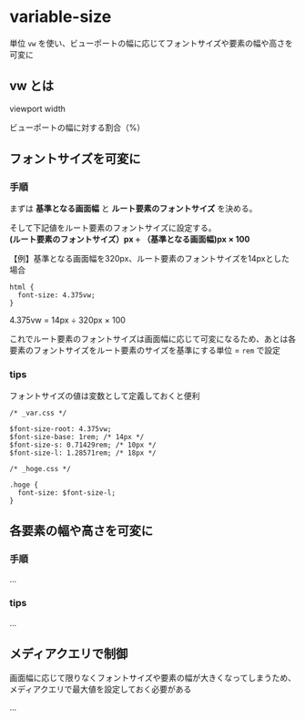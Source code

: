 # variable-size
単位 `vw` を使い、ビューポートの幅に応じてフォントサイズや要素の幅や高さを可変に

## vw とは
viewport width

ビューポートの幅に対する割合（%）

## フォントサイズを可変に
### 手順
まずは **基準となる画面幅** と **ルート要素のフォントサイズ** を決める。

そして下記値をルート要素のフォントサイズに設定する。  
**(ルート要素のフォントサイズ）px ÷ （基準となる画面幅)px × 100**

【例】基準となる画面幅を320px、ルート要素のフォントサイズを14pxとした場合
```
html {
  font-size: 4.375vw;
}
```
4.375vw = 14px ÷ 320px × 100

これでルート要素のフォントサイズは画面幅に応じて可変になるため、あとは各要素のフォントサイズをルート要素のサイズを基準にする単位 = `rem` で設定

### tips
フォントサイズの値は変数として定義しておくと便利
```
/* _var.css */

$font-size-root: 4.375vw;
$font-size-base: 1rem; /* 14px */
$font-size-s: 0.71429rem; /* 10px */
$font-size-l: 1.28571rem; /* 18px */
```
```
/* _hoge.css */

.hoge {
  font-size: $font-size-l;
}
```

## 各要素の幅や高さを可変に
### 手順
…
### tips
…

## メディアクエリで制御
画面幅に応じて限りなくフォントサイズや要素の幅が大きくなってしまうため、メディアクエリで最大値を設定しておく必要がある

…

